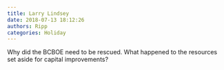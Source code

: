 ```yaml
---
title: Larry Lindsey
date: 2018-07-13 18:12:26
authors: Ripp
categories: Holiday
---
```


 Why did the BCBOE need to be rescued. What happened to the resources set aside for capital improvements?